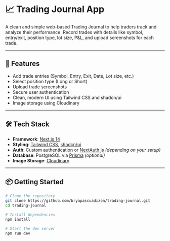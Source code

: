 # 📈 Trading Journal App

A clean and simple web-based Trading Journal to help traders track and analyze their performance. Record trades with details like symbol, entry/exit, position type, lot size, P&L, and upload screenshots for each trade.

---

## 🚀 Features

- Add trade entries (Symbol, Entry, Exit, Date, Lot size, etc.)
- Select position type (Long or Short)
- Upload trade screenshots
- Secure user authentication
- Clean, modern UI using Tailwind CSS and shadcn/ui
- Image storage using Cloudinary

---

## 🛠️ Tech Stack

- **Framework**: [Next.js 14](https://nextjs.org/)
- **Styling**: [Tailwind CSS](https://tailwindcss.com/), [shadcn/ui](https://ui.shadcn.com/)
- **Auth**: Custom authentication or [NextAuth.js](https://next-auth.js.org/) *(depending on your setup)*
- **Database**: PostgreSQL via [Prisma](https://www.prisma.io/) *(optional)*
- **Image Storage**: [Cloudinary](https://cloudinary.com/)

---

## 📦 Getting Started

```bash
# Clone the repository
git clone https://github.com/bryapascuadizon/trading-journal.git
cd trading-journal

# Install dependencies
npm install

# Start the dev server
npm run dev

